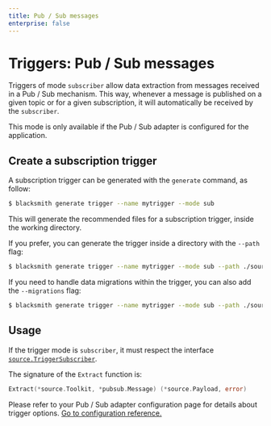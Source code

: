 ```yaml
---
title: Pub / Sub messages
enterprise: false
---
```


# Triggers: Pub / Sub messages

Triggers of mode `subscriber` allow data extraction from messages received in a
Pub / Sub mechanism. This way, whenever a message is published on a given topic
or for a given subscription, it will automatically be received by the `subscriber`.

This mode is only available if the Pub / Sub adapter is configured for the application.

## Create a subscription trigger

A subscription trigger can be generated with the `generate` command, as follow:
```bash
$ blacksmith generate trigger --name mytrigger --mode sub
```

This will generate the recommended files for a subscription trigger, inside the working
directory.

If you prefer, you can generate the trigger inside a directory with the `--path`
flag:
```bash
$ blacksmith generate trigger --name mytrigger --mode sub --path ./sources/mysource
```

If you need to handle data migrations within the trigger, you can also add the
`--migrations` flag:
```bash
$ blacksmith generate trigger --name mytrigger --mode sub --path ./sources/mysource --migrations
```

## Usage

If the trigger mode is `subscriber`, it must respect the interface
[`source.TriggerSubscriber`](https://pkg.go.dev/github.com/nunchistudio/blacksmith/flow/source?tab=doc#TriggerSubscriber).

The signature of the `Extract` function is:
```go
Extract(*source.Toolkit, *pubsub.Message) (*source.Payload, error)
```

Please refer to your Pub / Sub adapter configuration page for details about trigger
options. [Go to configuration reference.](/blacksmith/options)
